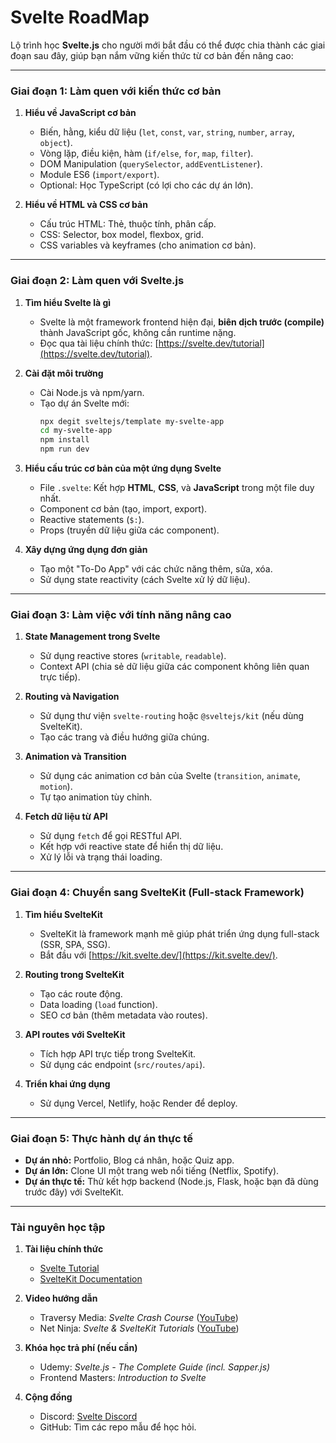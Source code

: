 # Svelte RoadMap

Lộ trình học **Svelte.js** cho người mới bắt đầu có thể được chia thành các giai đoạn sau đây, giúp bạn nắm vững kiến thức từ cơ bản đến nâng cao:

---

### **Giai đoạn 1: Làm quen với kiến thức cơ bản**
1. **Hiểu về JavaScript cơ bản**  
   - Biến, hằng, kiểu dữ liệu (`let`, `const`, `var`, `string`, `number`, `array`, `object`).
   - Vòng lặp, điều kiện, hàm (`if/else`, `for`, `map`, `filter`).
   - DOM Manipulation (`querySelector`, `addEventListener`).
   - Module ES6 (`import/export`).
   - Optional: Học TypeScript (có lợi cho các dự án lớn).

2. **Hiểu về HTML và CSS cơ bản**  
   - Cấu trúc HTML: Thẻ, thuộc tính, phân cấp.
   - CSS: Selector, box model, flexbox, grid.
   - CSS variables và keyframes (cho animation cơ bản).

---

### **Giai đoạn 2: Làm quen với Svelte.js**
1. **Tìm hiểu Svelte là gì**  
   - Svelte là một framework frontend hiện đại, **biên dịch trước (compile)** thành JavaScript gốc, không cần runtime nặng.
   - Đọc qua tài liệu chính thức: [https://svelte.dev/tutorial](https://svelte.dev/tutorial).  

2. **Cài đặt môi trường**  
   - Cài Node.js và npm/yarn.
   - Tạo dự án Svelte mới:
     ```bash
     npx degit sveltejs/template my-svelte-app
     cd my-svelte-app
     npm install
     npm run dev
     ```

3. **Hiểu cấu trúc cơ bản của một ứng dụng Svelte**
   - File `.svelte`: Kết hợp **HTML**, **CSS**, và **JavaScript** trong một file duy nhất.
   - Component cơ bản (tạo, import, export).
   - Reactive statements (`$:`).
   - Props (truyền dữ liệu giữa các component).

4. **Xây dựng ứng dụng đơn giản**  
   - Tạo một "To-Do App" với các chức năng thêm, sửa, xóa.
   - Sử dụng state reactivity (cách Svelte xử lý dữ liệu).

---

### **Giai đoạn 3: Làm việc với tính năng nâng cao**
1. **State Management trong Svelte**  
   - Sử dụng reactive stores (`writable`, `readable`).
   - Context API (chia sẻ dữ liệu giữa các component không liên quan trực tiếp).

2. **Routing và Navigation**  
   - Sử dụng thư viện `svelte-routing` hoặc `@sveltejs/kit` (nếu dùng SvelteKit).
   - Tạo các trang và điều hướng giữa chúng.

3. **Animation và Transition**  
   - Sử dụng các animation cơ bản của Svelte (`transition`, `animate`, `motion`).
   - Tự tạo animation tùy chỉnh.

4. **Fetch dữ liệu từ API**  
   - Sử dụng `fetch` để gọi RESTful API.
   - Kết hợp với reactive state để hiển thị dữ liệu.
   - Xử lý lỗi và trạng thái loading.

---

### **Giai đoạn 4: Chuyển sang SvelteKit (Full-stack Framework)**
1. **Tìm hiểu SvelteKit**  
   - SvelteKit là framework mạnh mẽ giúp phát triển ứng dụng full-stack (SSR, SPA, SSG).  
   - Bắt đầu với [https://kit.svelte.dev/](https://kit.svelte.dev/).

2. **Routing trong SvelteKit**  
   - Tạo các route động.
   - Data loading (`load` function).
   - SEO cơ bản (thêm metadata vào routes).

3. **API routes với SvelteKit**  
   - Tích hợp API trực tiếp trong SvelteKit.
   - Sử dụng các endpoint (`src/routes/api`).

4. **Triển khai ứng dụng**  
   - Sử dụng Vercel, Netlify, hoặc Render để deploy.

---

### **Giai đoạn 5: Thực hành dự án thực tế**
- **Dự án nhỏ:** Portfolio, Blog cá nhân, hoặc Quiz app.  
- **Dự án lớn:** Clone UI một trang web nổi tiếng (Netflix, Spotify).  
- **Dự án thực tế:** Thử kết hợp backend (Node.js, Flask, hoặc bạn đã dùng trước đây) với SvelteKit.  

---

### **Tài nguyên học tập**
1. **Tài liệu chính thức**  
   - [Svelte Tutorial](https://svelte.dev/tutorial)  
   - [SvelteKit Documentation](https://kit.svelte.dev/docs)

2. **Video hướng dẫn**  
   - Traversy Media: *Svelte Crash Course* ([YouTube](https://www.youtube.com/watch?v=zojEMeQGGHs))  
   - Net Ninja: *Svelte & SvelteKit Tutorials* ([YouTube](https://www.youtube.com/@NetNinja))  

3. **Khóa học trả phí (nếu cần)**  
   - Udemy: *Svelte.js - The Complete Guide (incl. Sapper.js)*  
   - Frontend Masters: *Introduction to Svelte*  

4. **Cộng đồng**  
   - Discord: [Svelte Discord](https://svelte.dev/chat)  
   - GitHub: Tìm các repo mẫu để học hỏi.  

